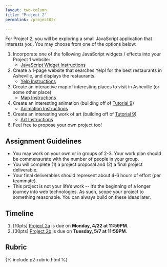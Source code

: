 ```yaml
---
layout: two-column
title: "Project 2"
permalink: /project02/

---
```


<style>
    .project-schedule th, .project-schedule td{
        width: auto;
        min-width: 90px;
    }
    .project-schedule td:nth-child(2) {
        min-width: 170px;
    }
</style>

For Project 2, you will be exploring a small JavaScript application that interests you. You may choose from one of the options below:
1. Incorporate one of the following JavaScript widgets / effects into your Project 1 website:
    * [JavaScript Widget Instructions](widgets)
1. Create a 1-page website that searches Yelp! for the best restaurants in Asheville, and displays the restaurants.
    * [Yelp Instructions](yelp)
1. Create an interactive map of interesting places to visit in Asheville (or some other place)
    * [Map Instructions](interactive-map)
1. Create an interesting animation (building off of [Tutorial 9](../assignments/tutorial09))
    * [Animation Instructions](animation)
1. Create an interesting work of art (building off of [Tutorial 9](../assignments/tutorial09))
    * [Art Instructions](art)
1. Feel free to propose your own project too! 

## Assignment Guidelines
* You may work on your own or in groups of 2-3. Your work plan should be commensurate with the number of people in your group.
* You will complete (1) a project proposal and (2) a final project deliverable. 
* Your final deliverables should represent about 4-6 hours of effort (per teammate). 
* This project is not your life’s work -- it’s the beginning of a longer journey into web technologies. As such, scope your project to something reasonable. You can always build on these ideas later.

## Timeline
1. [10pts] [Project 2a](../assignments/p2a) is due on **Monday, 4/22 at 11:59PM**.
1. [30pts] [Project 2b](../assignments/p2b) is due on **Tuesday, 5/7 at 11:59PM**.

## Rubric
{% include p2-rubric.html %}

